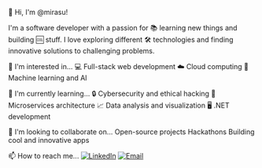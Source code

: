 👋 Hi, I'm @mirasu!

I'm a software developer with a passion for 📚 learning new things and building 🆒 stuff. I love exploring different 🛠️ technologies and finding innovative solutions to challenging problems.

👀 I'm interested in...
💻 Full-stack web development
☁️ Cloud computing
🤖 Machine learning and AI

🌱 I'm currently learning...
🔒 Cybersecurity and ethical hacking
🚀 Microservices architecture
📈 Data analysis and visualization
🖥️ .NET development

💞️ I'm looking to collaborate on...
Open-source projects
Hackathons
Building cool and innovative apps

📫 How to reach me...
[![LinkedIn](https://img.shields.io/badge/-LinkedIn-blue?style=flat-square&logo=Linkedin&logoColor=white&link=https://www.linkedin.com/in/milenkoraic/)](https://www.linkedin.com/in/milenkoraic/)
<a href="mailto:milenko.raic@hotmail.com"><img src="https://img.shields.io/badge/Email-Me-red?style=for-the-badge&logo=mail.ru&logoColor=white" alt="Email"></a>

